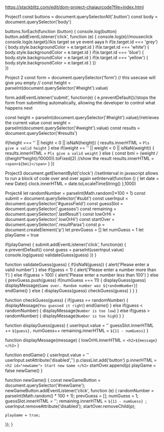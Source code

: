 https://stackblitz.com/edit/dom-project-chaiaurcode?file=index.html

Project1
const buttons = document.querySelectorAll('.button')
const body = document.querySelector('body')

buttons.forEach(function (button) {
  console.log(button)
  button.addEventListener('click', function (e) {
    console.log(e)//mouseclick
    console.log(e.target)//kis target se ye event aaya h
    if(e.target.id === 'grey') {
      body.style.backgroundColor = e.target.id
    }
    if(e.target.id === 'white') {
      body.style.backgroundColor = e.target.id
    }
    if(e.target.id === 'blue') {
      body.style.backgroundColor = e.target.id
    }
    if(e.target.id === 'yellow') {
      body.style.backgroundColor = e.target.id
    }
  })   
})

Project 2
const form = document.querySelector('form')
// this usecase will give you empty
// const height = parseInt(document.querySelector('#height').value)

form.addEventListener('submit', function(e) {
  e.preventDefault()//stops the form from submitting automatically, allowing the developer to control what happens next 

  const height = parseInt(document.querySelector('#height').value)//retrieves the current value
  const weight = parseInt(document.querySelector('#weight').value)
  const results = document.querySelector('#results')

  if(height === '' || height < 0 || isNaN(height)) {
    results.innerHTML = `Pls give a valid height`
  } else if(weight == '' || weight < 0 || isNaN(weight)) {
    results.innerHTML = `Pls give a valid weight`
  }
  else {
    const bmi = (weight / ((height*height)/10000)).toFixed(2)
    //show the result
    results.innerHTML = `<span>${bmi}</span>`
  }
})

Project3
document.getElementById('clock')
//setInterval in javascript allows to run a block of code over and over again
setInterval(function () {
  let date = new Date()
  clock.innerHTML = date.toLocaleTimeString()
},1000)

Project4
let randomNumber = parseInt(Math.random()*100 + 1)
const submit = document.querySelector('#subt')
const userInput = document.querySelector('#guessField')
const guessSlot = document.querySelector('.guesses')
const remaining = document.querySelector('.lastResult')
const lowOrHi = document.querySelector('.lowOrHi')
const startOver = document.querySelector('.resultParas')
const p = document.createElement('p')
let prevGuess = []
let numGuess = 1
let playGame = true

if(playGame) {
  submit.addEventListener('click', function(e) {
    e.preventDefault()
    const guess = parseInt(userInput.value)
    console.log(guess)
    validateGuess(guess)
  })
}

function validateGuess(guess) {
  if(isNaN(guess)) {
    alert('Please enter a valid number')
  } else if(guess < 1) {
    alert('Please enter a number more than 1')
  } else if(guess > 100) {
    alert('Please enter a number less than 100')
  } else {
    prevGuess.push(guess)
    if(numGuess === 11) {
      displayGuess(guess)
      displayMessage(`Game over. Random number was ${randomNumber}`)
      endGame()
    } else {
      displayGuess(guess)
      checkGuess(guess)
    }
  }
}

function checkGuess(guess) {
  if(guess == randomNumber) {
    displayMessage(`You guessed it right`)
    endGame()
  } else if(guess < randomNumber) {
    displayMessage(`Number is too low`)
  } else if(guess > randomNumber) {
    displayMessage(`Number is too high`)
  }
}

function displayGuess(guess) {
  userInput.value = ''
  guessSlot.innerHTML += `${guess},`
  numGuess++
  remaining.innerHTML = `${11 - numGuess}`
}

function displayMessage(message) {
  lowOrHi.innerHTML = `<h2>${message}</h2>`
}

function endGame() {
  userInput.value = ''
  userInput.setAttribute('disabled','')
  p.classList.add('button')
  p.innerHTML = `<h2 id="newGame"> Start new Game </h2>`
  startOver.append(p)
  playGame = false
  newGame()
}

function newGame() {
  const newGameButton = document.querySelector('#newGame');
  newGameButton.addEventListener('click', function (e) {
    randomNumber = parseInt(Math.random() * 100 + 1);
    prevGuess = [];
    numGuess = 1;
    guessSlot.innerHTML = '';
    remaining.innerHTML = `${11 - numGuess} `;
    userInput.removeAttribute('disabled');
    startOver.removeChild(p);

    playGame = true;
  });
}